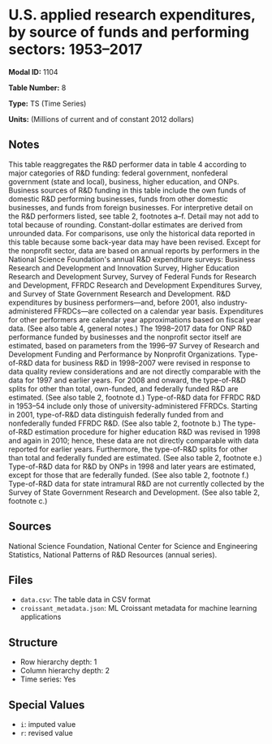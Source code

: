 # U.S. applied research expenditures, by source of funds and performing sectors: 1953–2017

**Modal ID:** 1104

**Table Number:** 8

**Type:** TS (Time Series)

**Units:** (Millions of current and of constant 2012 dollars)

## Notes

This table reaggregates the R&D performer data in table 4 according to major categories of R&D funding: federal government, nonfederal government (state and local), business, higher education, and ONPs. Business sources of R&D funding in this table include the own funds of domestic R&D performing businesses, funds from other domestic businesses, and funds from foreign businesses. For interpretive detail on the R&D performers listed, see table 2, footnotes a–f. Detail may not add to total because of rounding. Constant-dollar estimates are derived from unrounded data. For comparisons, use only the historical data reported in this table because some back-year data may have been revised. Except for the nonprofit sector, data are based on annual reports by performers in the National Science Foundation's annual R&D expenditure surveys: Business Research and Development and Innovation Survey, Higher Education Research and Development Survey, Survey of Federal Funds for Research and Development, FFRDC Research and Development Expenditures Survey, and Survey of State Government Research and Development. R&D expenditures by business performers—and, before 2001, also industry-administered FFRDCs—are collected on a calendar year basis. Expenditures for other performers are calendar year approximations based on fiscal year data. (See also table 4, general notes.) The 1998–2017 data for ONP R&D performance funded by businesses and the nonprofit sector itself are estimated, based on parameters from the 1996–97 Survey of Research and Development Funding and Performance by Nonprofit Organizations. Type-of-R&D data for business R&D in 1998–2007 were revised in response to data quality review considerations and are not directly comparable with the data for 1997 and earlier years. For 2008 and onward, the type-of-R&D splits for other than total, own-funded, and federally funded R&D are estimated. (See also table 2, footnote d.) Type-of-R&D data for FFRDC R&D in 1953–54 include only those of university-administered FFRDCs. Starting in 2001, type-of-R&D data distinguish federally funded from and nonfederally funded FFRDC R&D. (See also table 2, footnote b.) The type-of-R&D estimation procedure for higher education R&D was revised in 1998 and again in 2010; hence, these data are not directly comparable with data reported for earlier years. Furthermore, the type-of-R&D splits for other than total and federally funded are estimated. (See also table 2, footnote e.) Type-of-R&D data for R&D by ONPs in 1998 and later years are estimated, except for those that are federally funded. (See also table 2, footnote f.) Type-of-R&D data for state intramural R&D are not currently collected by the Survey of State Government Research and Development. (See also table 2, footnote c.)

## Sources

National Science Foundation, National Center for Science and Engineering Statistics, National Patterns of R&D Resources (annual series).

## Files

- `data.csv`: The table data in CSV format
- `croissant_metadata.json`: ML Croissant metadata for machine learning applications

## Structure

- Row hierarchy depth: 1
- Column hierarchy depth: 2
- Time series: Yes

## Special Values

- `i`: imputed value
- `r`: revised value
